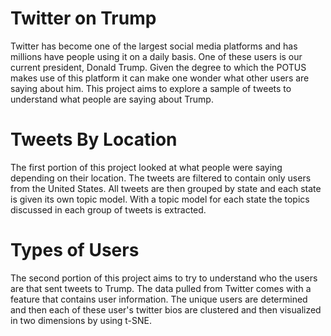 # Twitter on Trump
Twitter has become one of the largest social media platforms and has millions have people using it on a daily basis. One of these users is our current president, Donald Trump. Given the degree to which the POTUS makes use of this platform it can make one wonder what other users are saying about him. This project aims to explore a sample of tweets to understand what people are saying about Trump.

# Tweets By Location
The first portion of this project looked at what people were saying depending on their location. The tweets are filtered to contain only users from the United States. All tweets are then grouped by state and each state is given its own topic model. With a topic model for each state the topics discussed in each group of tweets is extracted. 

# Types of Users
The second portion of this project aims to try to understand who the users are that sent tweets to Trump. The data pulled from Twitter comes with a feature that contains user information. The unique users are determined and then each of these user's twitter bios are clustered and then visualized in two dimensions by using t-SNE.

